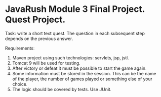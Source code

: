 # JavaRush Module 3 Final Project. Quest Project.

Task: write a short text quest.
The question in each subsequent step depends on the previous answer.

Requirements:
1. Maven project using such technologies: servlets, jsp, jstl.
2. Tomcat 9 will be used for testing.
3. After victory or defeat it must be possible to start the game again.
4. Some information must be stored in the session. This can be the name of the player, the number of games played or something else of your choice.
5. The logic should be covered by tests. Use JUnit.